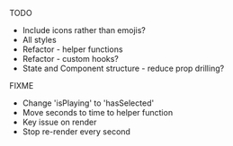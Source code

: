 TODO

- Include icons rather than emojis?
- All styles
- Refactor - helper functions
- Refactor - custom hooks?
- State and Component structure - reduce prop drilling?

FIXME

- Change 'isPlaying' to 'hasSelected'
- Move seconds to time to helper function
- Key issue on render
- Stop re-render every second

